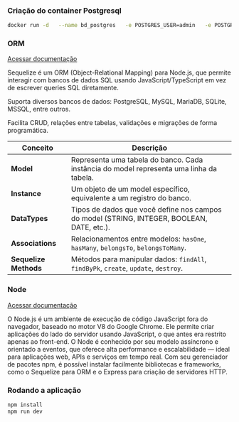 ### Criação do container Postgresql
```bash
docker run -d   --name bd_postgres   -e POSTGRES_USER=admin   -e POSTGRES_PASSWORD=senha   -e POSTGRES_DB=atividade_db   -p 5432:5432   postgres:17
```

### ORM
[Acessar documentação](https://sequelize.org/)

Sequelize é um ORM (Object-Relational Mapping) para Node.js, que permite interagir com bancos de dados SQL usando JavaScript/TypeScript em vez de escrever queries SQL diretamente.

Suporta diversos bancos de dados: PostgreSQL, MySQL, MariaDB, SQLite, MSSQL, entre outros.

Facilita CRUD, relações entre tabelas, validações e migrações de forma programática.

| Conceito           | Descrição                                                                                 |
|-------------------|-------------------------------------------------------------------------------------------|
| **Model**          | Representa uma tabela do banco. Cada instância do model representa uma linha da tabela.  |
| **Instance**       | Um objeto de um model específico, equivalente a um registro do banco.                   |
| **DataTypes**      | Tipos de dados que você define nos campos do model (STRING, INTEGER, BOOLEAN, DATE, etc.). |
| **Associations**   | Relacionamentos entre modelos: `hasOne`, `hasMany`, `belongsTo`, `belongsToMany`.        |
| **Sequelize Methods** | Métodos para manipular dados: `findAll`, `findByPk`, `create`, `update`, `destroy`.   |


### Node
[Acessar documentação](https://nodejs.org/pt)

O Node.js é um ambiente de execução de código JavaScript fora do navegador, baseado no motor V8 do Google Chrome.
Ele permite criar aplicações do lado do servidor usando JavaScript, o que antes era restrito apenas ao front-end.
O Node é conhecido por seu modelo assíncrono e orientado a eventos, que oferece alta performance e escalabilidade — ideal para aplicações web, APIs e serviços em tempo real.
Com seu gerenciador de pacotes npm, é possível instalar facilmente bibliotecas e frameworks, como o Sequelize para ORM e o Express para criação de servidores HTTP.

### Rodando a aplicação

```bash
npm install
npm run dev
```
